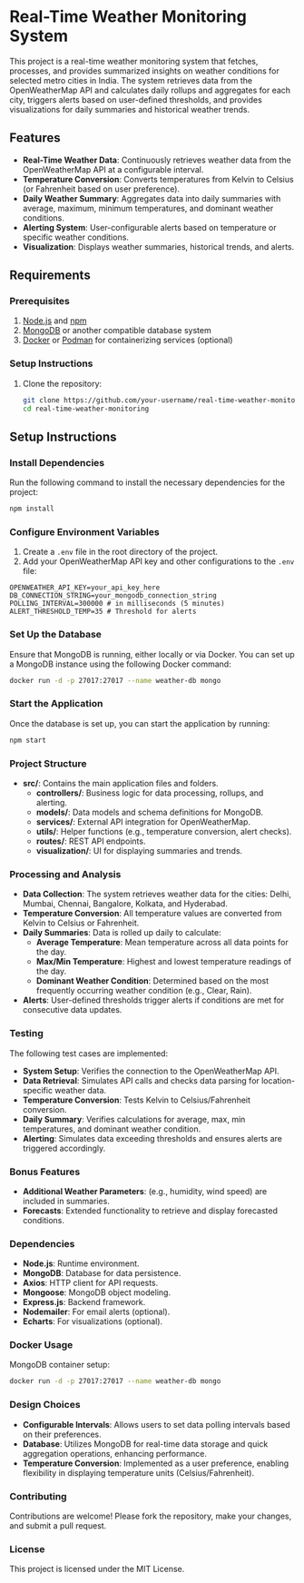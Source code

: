 # Real-Time Weather Monitoring System

This project is a real-time weather monitoring system that fetches, processes, and provides summarized insights on weather conditions for selected metro cities in India. The system retrieves data from the OpenWeatherMap API and calculates daily rollups and aggregates for each city, triggers alerts based on user-defined thresholds, and provides visualizations for daily summaries and historical weather trends.

## Features

- **Real-Time Weather Data**: Continuously retrieves weather data from the OpenWeatherMap API at a configurable interval.
- **Temperature Conversion**: Converts temperatures from Kelvin to Celsius (or Fahrenheit based on user preference).
- **Daily Weather Summary**: Aggregates data into daily summaries with average, maximum, minimum temperatures, and dominant weather conditions.
- **Alerting System**: User-configurable alerts based on temperature or specific weather conditions.
- **Visualization**: Displays weather summaries, historical trends, and alerts.

## Requirements

### Prerequisites

1. [Node.js](https://nodejs.org/) and [npm](https://www.npmjs.com/)
2. [MongoDB](https://www.mongodb.com/) or another compatible database system
3. [Docker](https://www.docker.com/) or [Podman](https://podman.io/) for containerizing services (optional)

### Setup Instructions

1. Clone the repository:
   ```bash
   git clone https://github.com/your-username/real-time-weather-monitoring.git
   cd real-time-weather-monitoring

## Setup Instructions

### Install Dependencies

Run the following command to install the necessary dependencies for the project:

```bash
npm install
```

### Configure Environment Variables

1. Create a `.env` file in the root directory of the project.
2. Add your OpenWeatherMap API key and other configurations to the `.env` file:

```plaintext
OPENWEATHER_API_KEY=your_api_key_here
DB_CONNECTION_STRING=your_mongodb_connection_string
POLLING_INTERVAL=300000 # in milliseconds (5 minutes)
ALERT_THRESHOLD_TEMP=35 # Threshold for alerts
```

### Set Up the Database

Ensure that MongoDB is running, either locally or via Docker. You can set up a MongoDB instance using the following Docker command:

```bash
docker run -d -p 27017:27017 --name weather-db mongo
```
### Start the Application

Once the database is set up, you can start the application by running:

```bash
npm start
```

### Project Structure

- **src/**: Contains the main application files and folders.
  - **controllers/**: Business logic for data processing, rollups, and alerting.
  - **models/**: Data models and schema definitions for MongoDB.
  - **services/**: External API integration for OpenWeatherMap.
  - **utils/**: Helper functions (e.g., temperature conversion, alert checks).
  - **routes/**: REST API endpoints.
  - **visualization/**: UI for displaying summaries and trends.

### Processing and Analysis

- **Data Collection**: The system retrieves weather data for the cities: Delhi, Mumbai, Chennai, Bangalore, Kolkata, and Hyderabad.
- **Temperature Conversion**: All temperature values are converted from Kelvin to Celsius or Fahrenheit.
- **Daily Summaries**: Data is rolled up daily to calculate:
  - **Average Temperature**: Mean temperature across all data points for the day.
  - **Max/Min Temperature**: Highest and lowest temperature readings of the day.
  - **Dominant Weather Condition**: Determined based on the most frequently occurring weather condition (e.g., Clear, Rain).
- **Alerts**: User-defined thresholds trigger alerts if conditions are met for consecutive data updates.

### Testing

The following test cases are implemented:

- **System Setup**: Verifies the connection to the OpenWeatherMap API.
- **Data Retrieval**: Simulates API calls and checks data parsing for location-specific weather data.
- **Temperature Conversion**: Tests Kelvin to Celsius/Fahrenheit conversion.
- **Daily Summary**: Verifies calculations for average, max, min temperatures, and dominant weather condition.
- **Alerting**: Simulates data exceeding thresholds and ensures alerts are triggered accordingly.

### Bonus Features

- **Additional Weather Parameters**: (e.g., humidity, wind speed) are included in summaries.
- **Forecasts**: Extended functionality to retrieve and display forecasted conditions.

### Dependencies

- **Node.js**: Runtime environment.
- **MongoDB**: Database for data persistence.
- **Axios**: HTTP client for API requests.
- **Mongoose**: MongoDB object modeling.
- **Express.js**: Backend framework.
- **Nodemailer**: For email alerts (optional).
- **Echarts**: For visualizations (optional).

### Docker Usage

MongoDB container setup:

```bash
docker run -d -p 27017:27017 --name weather-db mongo
```

### Design Choices

- **Configurable Intervals**: Allows users to set data polling intervals based on their preferences.
- **Database**: Utilizes MongoDB for real-time data storage and quick aggregation operations, enhancing performance.
- **Temperature Conversion**: Implemented as a user preference, enabling flexibility in displaying temperature units (Celsius/Fahrenheit).

### Contributing

Contributions are welcome! Please fork the repository, make your changes, and submit a pull request.

### License

This project is licensed under the MIT License.

